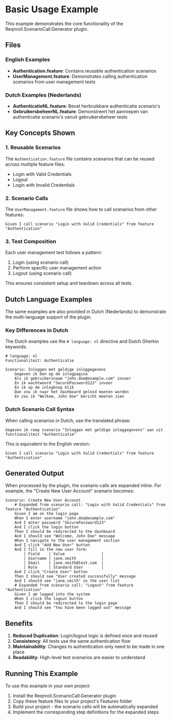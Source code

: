 # Basic Usage Example

This example demonstrates the core functionality of the Reqnroll.ScenarioCall.Generator plugin.

## Files

### English Examples
- **Authentication.feature**: Contains reusable authentication scenarios
- **UserManagement.feature**: Demonstrates calling authentication scenarios from user management tests

### Dutch Examples (Nederlands)
- **AuthenticatieNL.feature**: Bevat herbruikbare authenticatie scenario's
- **GebruikersbeheerNL.feature**: Demonstreert het aanroepen van authenticatie scenario's vanuit gebruikersbeheer tests

## Key Concepts Shown

### 1. Reusable Scenarios
The `Authentication.feature` file contains scenarios that can be reused across multiple feature files:
- Login with Valid Credentials
- Logout
- Login with Invalid Credentials

### 2. Scenario Calls
The `UserManagement.feature` file shows how to call scenarios from other features:

```gherkin
Given I call scenario "Login with Valid Credentials" from feature "Authentication"
```

### 3. Test Composition
Each user management test follows a pattern:
1. Login (using scenario call)
2. Perform specific user management action
3. Logout (using scenario call)

This ensures consistent setup and teardown across all tests.

## Dutch Language Examples

The same examples are also provided in Dutch (Nederlands) to demonstrate the multi-language support of the plugin.

### Key Differences in Dutch

The Dutch examples use the `# language: nl` directive and Dutch Gherkin keywords:

```gherkin
# language: nl
Functionaliteit: Authenticatie

Scenario: Inloggen met geldige inloggegevens
    Gegeven ik ben op de inlogpagina
    Als ik gebruikersnaam "john.doe@example.com" invoer
    En ik wachtwoord "SecurePassword123" invoer
    En ik op de inlogknop klik
    Dan zou ik naar het dashboard geleid moeten worden
    En zou ik "Welkom, John Doe" bericht moeten zien
```

### Dutch Scenario Call Syntax

When calling scenarios in Dutch, use the translated phrase:

```gherkin
Gegeven ik roep scenario "Inloggen met geldige inloggegevens" aan uit functionaliteit "Authenticatie"
```

This is equivalent to the English version:

```gherkin
Given I call scenario "Login with Valid Credentials" from feature "Authentication"
```

## Generated Output

When processed by the plugin, the scenario calls are expanded inline. For example, the "Create New User Account" scenario becomes:

```gherkin
Scenario: Create New User Account
    # Expanded from scenario call: "Login with Valid Credentials" from feature "Authentication"
    Given I am on the login page
    When I enter username "john.doe@example.com"
    And I enter password "SecurePassword123"
    And I click the login button
    Then I should be redirected to the dashboard
    And I should see "Welcome, John Doe" message
    When I navigate to the user management section
    And I click "Add New User" button
    And I fill in the new user form:
        | Field    | Value                |
        | Username | jane.smith           |
        | Email    | jane.smith@test.com  |
        | Role     | Standard User        |
    And I click "Create User" button
    Then I should see "User created successfully" message
    And I should see "jane.smith" in the user list
    # Expanded from scenario call: "Logout" from feature "Authentication"
    Given I am logged into the system
    When I click the logout button
    Then I should be redirected to the login page
    And I should see "You have been logged out" message
```

## Benefits

1. **Reduced Duplication**: Login/logout logic is defined once and reused
2. **Consistency**: All tests use the same authentication flow
3. **Maintainability**: Changes to authentication only need to be made in one place
4. **Readability**: High-level test scenarios are easier to understand

## Running This Example

To use this example in your own project:

1. Install the Reqnroll.ScenarioCall.Generator plugin
2. Copy these feature files to your project's Features folder
3. Build your project - the scenario calls will be automatically expanded
4. Implement the corresponding step definitions for the expanded steps